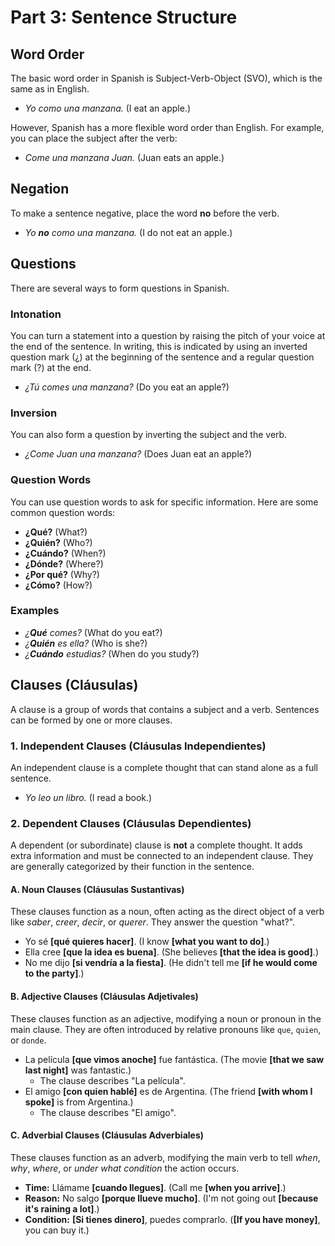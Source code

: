 
# Part 3: Sentence Structure

## Word Order

The basic word order in Spanish is Subject-Verb-Object (SVO), which is the same as in English.

* *Yo como una manzana.* (I eat an apple.)

However, Spanish has a more flexible word order than English. For example, you can place the subject after the verb:

* *Come una manzana Juan.* (Juan eats an apple.)

## Negation

To make a sentence negative, place the word **no** before the verb.

* *Yo **no** como una manzana.* (I do not eat an apple.)

## Questions

There are several ways to form questions in Spanish.

### Intonation

You can turn a statement into a question by raising the pitch of your voice at the end of the sentence. In writing, this is indicated by using an inverted question mark (¿) at the beginning of the sentence and a regular question mark (?) at the end.

* *¿Tú comes una manzana?* (Do you eat an apple?)

### Inversion

You can also form a question by inverting the subject and the verb.

* *¿Come Juan una manzana?* (Does Juan eat an apple?)

### Question Words

You can use question words to ask for specific information. Here are some common question words:

* **¿Qué?** (What?)
* **¿Quién?** (Who?)
* **¿Cuándo?** (When?)
* **¿Dónde?** (Where?)
* **¿Por qué?** (Why?)
* **¿Cómo?** (How?)

### Examples

* *¿**Qué** comes?* (What do you eat?)
* *¿**Quién** es ella?* (Who is she?)
* *¿**Cuándo** estudias?* (When do you study?)

## Clauses (Cláusulas)

A clause is a group of words that contains a subject and a verb. Sentences can be formed by one or more clauses.

### 1. Independent Clauses (Cláusulas Independientes)
An independent clause is a complete thought that can stand alone as a full sentence.
*   *Yo leo un libro.* (I read a book.)

### 2. Dependent Clauses (Cláusulas Dependientes)
A dependent (or subordinate) clause is **not** a complete thought. It adds extra information and must be connected to an independent clause. They are generally categorized by their function in the sentence.

#### A. Noun Clauses (Cláusulas Sustantivas)
These clauses function as a noun, often acting as the direct object of a verb like *saber*, *creer*, *decir*, or *querer*. They answer the question "what?".

*   Yo sé **[qué quieres hacer]**. (I know **[what you want to do]**.)
*   Ella cree **[que la idea es buena]**. (She believes **[that the idea is good]**.)
*   No me dijo **[si vendría a la fiesta]**. (He didn't tell me **[if he would come to the party]**.)

#### B. Adjective Clauses (Cláusulas Adjetivales)
These clauses function as an adjective, modifying a noun or pronoun in the main clause. They are often introduced by relative pronouns like `que`, `quien`, or `donde`.

*   La película **[que vimos anoche]** fue fantástica. (The movie **[that we saw last night]** was fantastic.)
    *   The clause describes "La película".
*   El amigo **[con quien hablé]** es de Argentina. (The friend **[with whom I spoke]** is from Argentina.)
    *   The clause describes "El amigo".

#### C. Adverbial Clauses (Cláusulas Adverbiales)
These clauses function as an adverb, modifying the main verb to tell *when*, *why*, *where*, or *under what condition* the action occurs.

*   **Time:** Llámame **[cuando llegues]**. (Call me **[when you arrive]**.)
*   **Reason:** No salgo **[porque llueve mucho]**. (I'm not going out **[because it's raining a lot]**.)
*   **Condition:** **[Si tienes dinero]**, puedes comprarlo. (**[If you have money]**, you can buy it.)
